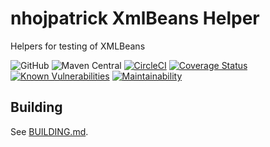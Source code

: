 # nhojpatrick XmlBeans Helper

Helpers for testing of XMLBeans

![GitHub](https://img.shields.io/github/license/nhojpatrick/nhojpatrick-xmlbeans-helper?style=plastic)
![Maven Central](https://img.shields.io/maven-central/v/com.github.nhojpatrick.xmlbeans/nhojpatrick-xmlbeans-helper)
[![CircleCI](https://circleci.com/gh/nhojpatrick/nhojpatrick-xmlbeans-helper/tree/develop.svg?style=svg)](https://circleci.com/gh/nhojpatrick/nhojpatrick-xmlbeans-helper/tree/develop)
[![Coverage Status](https://coveralls.io/repos/github/nhojpatrick/nhojpatrick-xmlbeans-helper/badge.svg?branch=develop)](https://coveralls.io/github/nhojpatrick/nhojpatrick-xmlbeans-helper?branch=develop)
[![Known Vulnerabilities](https://snyk.io/test/github/nhojpatrick/nhojpatrick-xmlbeans-helper/develop/badge.svg)](https://snyk.io/test/github/nhojpatrick/nhojpatrick-xmlbeans-helper/develop)
[![Maintainability](https://api.codeclimate.com/v1/badges/f1174c0135dd7ca1b325/maintainability)](https://codeclimate.com/github/nhojpatrick/nhojpatrick-xmlbeans-helper/maintainability)

## Building

See [BUILDING.md](./BUILDING.md).
